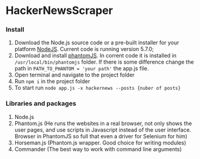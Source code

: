 # HackerNewsScraper

### Install

1. Download the Node.js source code or a pre-built installer for your platform [NodeJS](https://nodejs.org/en/download/). Current code is running version 5.7.0;
2. Download and install [phantomJS](http://phantomjs.org/download.html). In corrent code it is installed in ``` /usr/local/bin/phantomjs``` folder. If there is some difference change the path in ``` PATH_TO_PHANTOM = 'your path' ``` the app.js file.
3. Open terminal and navigate to the project folder
4. Run ``` npm i ``` in the project folder
5. To start run ``` node app.js -x hackernews --posts {nuber of posts} ```

### Libraries and packages
1. Node.js
2. Phantom.js (He runs the websites in a real browser, not only shows the user pages, and use scripts in Javascript instead of the user interface. Browser in PhantomJS so full that even a driver for Selenium for him)
3. Horseman.js (Phantom.js wrapper. Good choice for writing modules)
4. Commander (The best way to work with command line arguments)
